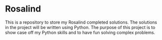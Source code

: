 # Rosalind
This is a repository to store my Rosalind completed solutions.
The solutions in the project will be written using Python.
The purpose of this project is to show case off my Python skills and to have fun solving complex problems.
